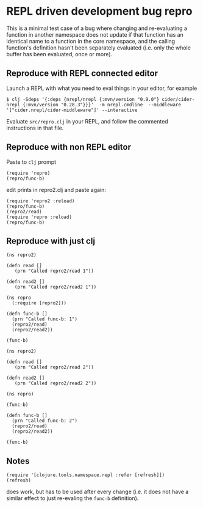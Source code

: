 REPL driven development bug repro
=================================
This is a minimal test case of a bug where changing and re-evaluating a function in another namespace does not update if that function has an identical name to a function in the core namespace, and the calling function's definition hasn't been separately evaluated (i.e. only the whole buffer has been evaluated, once or more).

Reproduce with REPL connected editor
------------------------------------
Launch a REPL with what you need to eval things in your editor, for example
```
$ clj -Sdeps '{:deps {nrepl/nrepl {:mvn/version "0.9.0"} cider/cider-nrepl {:mvn/version "0.28.3"}}}'  -m nrepl.cmdline  --middleware '["cider.nrepl/cider-middleware"]' --interactive
```

Evaluate `src/repro.clj` in your REPL, and follow the commented instructions in that file.

Reproduce with non REPL editor
------------------------------
Paste to `clj` prompt

```
(require 'repro)
(repro/func-b)
```

 edit prints in repro2.clj and paste again:

```
(require 'repro2 :reload)
(repro/func-b)
(repro2/read)
(require 'repro :reload)
(repro/func-b)
```

Reproduce with just clj
-----------------------
```
(ns repro2)

(defn read []
   (prn "Called repro2/read 1"))

(defn read2 []
   (prn "Called repro2/read2 1"))

(ns repro
  (:require [repro2]))

(defn func-b []
  (prn "Called func-b: 1")
  (repro2/read)
  (repro2/read2))

(func-b)

(ns repro2)

(defn read []
   (prn "Called repro2/read 2"))

(defn read2 []
   (prn "Called repro2/read2 2"))

(ns repro)

(func-b)

(defn func-b []
  (prn "Called func-b: 2")
  (repro2/read)
  (repro2/read2))

(func-b)
```

Notes
-----

```
(require '[clojure.tools.namespace.repl :refer [refresh]])
(refresh)
```
does work, but has to be used after every change (i.e. it does not have a similar effect to just re-evaling the `func-b` definition).
